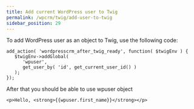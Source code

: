 ```yaml
---
title: Add current WordPress user to Twig
permalink: /wpcrm/twig/add-user-to-twig
sidebar_position: 29
---
```


To add WordPress user as an object to Twig, use the following code:

```
add_action( 'wordpresscrm_after_twig_ready', function( $twigEnv ) { 
   $twigEnv->addGlobal( 
      'wpuser', 
      get_user_by( 'id', get_current_user_id() ) 
   );
});
```

After that you should be able to use wpuser object

```
<p>Hello, <strong>{{wpuser.first_name}}</strong></p>
```